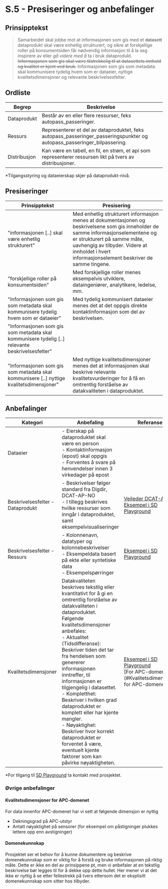 # S.5 - Presiseringer og anbefalinger

## Prinsipptekst

> Samarbeidet skal jobbe mot at informasjonen som gis med et ~~datasett~~ dataprodukt skal være enhetlig strukturert, og sikre at forskjellige roller på konsumentsiden får nødvendig informasjon til å la seg inspirere av eller *gå videre med å* ta i bruk dataprodukt. ~~Informasjonen som gis skal være tilstrekkelig til at datasettets innhold og kvalitet er kjent ved bruk.~~ Informasjonen som gis som metadata skal kommunisere tydelig hvem som er dataeier, nyttige kvalitetsdimensjoner og relevante beskrivelsesfelter.

## Ordliste

| Begrep | Beskrivelse | 
| ------- | ------- |
| Dataprodukt | Består av en eller flere ressurser, feks autopass_passeringer. |
| Ressurs | Representerer et del av dataproduktet, feks autopass_passeringer_passeringspunkter og autopass_passeringer_bilpassering. |
| Distribusjon | Kan være en tabell, en fil, en strøm, et api som representerer ressursen likt på tvers av distribusjoner. |

*Tilgangsstyring og dataeierskap skjer på dataprodukt-nivå.

## Presiseringer

| Prinsipptekst | Presisering | 
| ------- | ------- |
| "informasjonen [..] skal være enhetlig strukturert" | Med enhetlig strukturert informasjon menes at dokumentasjonen og beskrivelsene som gis inneholder de samme informasjonselementene og er strukturert på samme måte, uavhengig av tilbyder. Videre at innholdet i hvert informasjonselement beskriver de samme tingene. |
| "forskjellige roller på konsumentsiden" | Med forskjellige roller menes eksempelvis utviklere, dataingeniører, analytikere, ledelse, mm.  |
| "Informasjonen som gis som metadata skal kommunisere tydelig hvem som er dataeier" | Med tydelig kommunisert dataeier menes det at det oppgis direkte kontaktinformasjon som del av beskrivelsen. |
| "Informasjonen som gis som metadata skal kommunisere tydelig [..] relevante beskrivelsesfelter" |  |
| "Informasjonen som gis som metadata skal kommunisere [..] nyttige kvalitetsdimensjoner" | Med nyttige kvalitetsdimensjoner menes det at informasjonen skal beskrive relevante kvalitetsvurderinger for å få en omtrentlig forståelse av datakvaliteten i dataproduktet. |


## Anbefalinger

| Kategori | Anbefaling | Referanser |
| ------- | ------- | ------- |
| Dataeier | - Eierskap på dataproduktet skal være en person <br /> - Kontaktinformasjon (epost) skal oppgis <br /> - Forventes å svare på henvendelser innen 3 virkedager på epost|  |
| Beskrivelsesfelter - Dataprodukt| - Beskrivelser følger standard fra Digdir, DCAT-AP-NO <br /> - I tillegg beskrives hvilke ressurser som inngår i dataproduktet, samt eksempelvisualiseringer| [Veileder DCAT-AP-NO](https://data.norge.no/guide/veileder-beskrivelse-av-datasett#om-denne-veilederen) <br /> [Eksempel i SD Playground](https://github.com/entur/sd-playground/tree/main/datacatalog/catalog/orgs/entur/domains/sales/areas/travellpatterns/products/trp_sales_travelpatterns_sjn_v1)|
| Beskrivelsesfelter - Ressurs| - Kolonnenavn, datatyper og kolonnebeskrivelser <br /> - Eksempeldata basert på ekte eller syntetiske data <br /> - Eksempelspørringer | [Eksempel i SD Playground](https://github.com/entur/sd-playground/tree/main/datacatalog/catalog/orgs/entur/domains/sales/areas/travellpatterns/products/trp_sales_travelpatterns_sjn_v1/assets/leg_single_ticket_counts_v1) |
| Kvalitetsdimensjoner | Datakvaliteten beskrives tekstlig eller kvantitativt for å gi en omtrentlig forståelse av datakvaliteten i dataproduktet. Følgende kvalitetsdimensjoner anbefales: <br /> - Aktualitet (Tidsdifferanse): Beskriver tiden det tar fra hendelsen som genererer informasjonen inntreffer, til informasjonen er tilgjengelig i datasettet.  <br /> - Kompletthet: Beskriver i hvilken grad dataproduktet er komplett eller har kjente mangler. <br /> - Nøyaktighet: Beskriver hvor korrekt dataproduktet er forventet å være, eventuelt kjente faktorer som kan påvirke nøyaktigheten. | [Eksempel i SD Playground](https://github.com/entur/sd-playground/tree/main/datacatalog/catalog/orgs/entur/domains/sales/areas/travellpatterns/products/trp_sales_travelpatterns_sjn_v1) <br /> [For APC-domenet](#Kvalitetsdimensjoner for APC-domenet)|

*For tilgang til [SD Playground](https://github.com/entur/sd-playground) ta kontakt med prosjektet. 

### Øvrige anbefalinger

#### Kvalitetsdimensjoner for APC-domenet
For data innenfor APC-domenet har vi sett at følgende dimensjon er nyttig
  - Dekningsgrad på APC-utstyr
  - Antatt nøyaktighet på sensorer (for eksempel om påstigninger plukkes lettere opp enn avstigninger)

#### Domenekunnskap 

Prosjektet ser et behov for å kunne dokumentere og beskrive domenekunnskap som er viktig for å forstå og bruke informasjonen på riktig måte. Dette er ikke en del av prinsippene pt, men vi anbefaler at en tekstlig beskrivelse bør legges til for å dekke opp dette hullet. Her mener vi at det ikke er nyttig å se etter fellestrekk på tvers ettersom det er eksplisitt domenekunnskap som sitter hos tilbyder. 